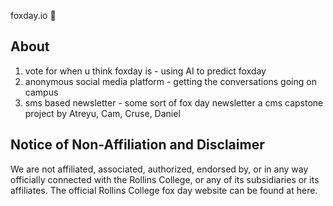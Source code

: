 foxday.io 🦊
## About
1. vote for when u think foxday is - using AI to predict foxday
2. anonymous social media platform - getting the conversations going on campus
3. sms based newsletter - some sort of fox day newsletter
a cms capstone project by Atreyu, Cam, Cruse, Daniel

## Notice of Non-Affiliation and Disclaimer
We are not affiliated, associated, authorized, endorsed by, or in any way officially connected with the Rollins College, or any of its subsidiaries or its affiliates. The official Rollins College fox day website can be found at here.

